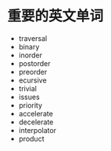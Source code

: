 # 重要的英文单词
- traversal
- binary
- inorder
- postorder
- preorder
- ecursive
- trivial
- issues
- priority
- accelerate 
- decelerate 
- interpolator
- product